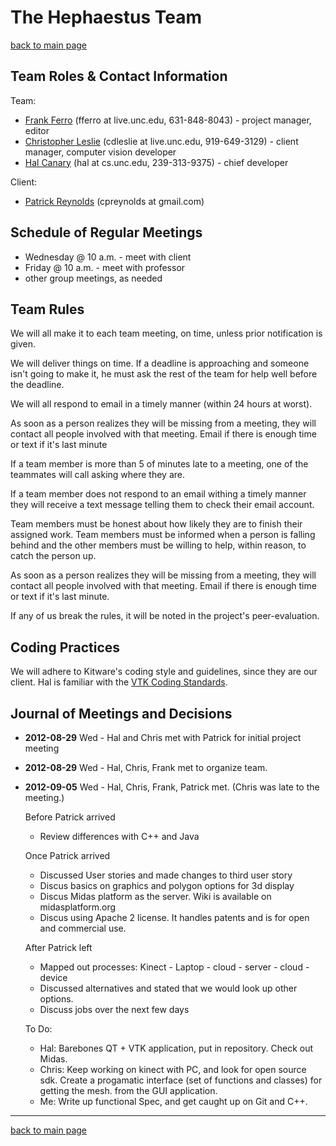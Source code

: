 The Hephaestus Team
===================

[back to main page](./)

## Team Roles &amp; Contact Information ##

Team:

- [Frank Ferro](http://www.unc.edu/~fferro/) (fferro at live.unc.edu, 631-848-8043) - project manager, editor
- [Christopher Leslie](http://cs.unc.edu/~cdleslie/) (cdleslie at live.unc.edu, 919-649-3129) - client manager, computer vision developer
- [Hal Canary](http://cs.unc.edu/~hal/) (hal at cs.unc.edu, 239-313-9375) - chief developer

Client:

- [Patrick Reynolds](http://www.cs.unc.edu/~cpatrick/) (cpreynolds at gmail.com)

## Schedule of Regular Meetings ##

- Wednesday @ 10 a.m. - meet with client
- Friday @ 10 a.m. - meet with professor
- other group meetings, as needed

## Team Rules ##

We will all make it to each team meeting, on time, unless prior notification is given.

We will deliver things on time.  If a deadline is approaching and someone isn't going to make it, he must ask the rest of the team for help well before the deadline.

We will all respond to email in a timely manner (within 24 hours at worst).

As soon as a person realizes they will be missing from a meeting, they will contact all people involved with that meeting. Email if there is enough time or text if it's last minute

If a team member is more than 5 of minutes late to a meeting, one of the teammates will call asking where they are.

If a team member does not respond to an email withing a timely manner they will receive a text message telling them to check their email account.

Team members must be honest about how likely they are to finish their assigned work. Team members must be informed when a person is falling behind and the other members must be willing to help, within reason, to catch the person up.  

As soon as a person realizes they will be missing from a meeting, they will contact all people involved with that meeting. Email if there is enough time or text if it's last minute.

If any of us break the rules, it will be noted in the project's peer-evaluation.

## Coding Practices ##

We will adhere to Kitware's coding style and guidelines, since they are our client.  Hal is familiar with the [VTK Coding Standards](http://www.vtk.org/Wiki/VTK_Coding_Standards).

## Journal of Meetings and Decisions ##

-   **2012-08-29** Wed - Hal and Chris met with Patrick for initial project meeting

-   **2012-08-29** Wed - Hal, Chris, Frank met to organize team.

-   **2012-09-05** Wed - Hal, Chris, Frank, Patrick met.  (Chris was late to the meeting.)

    Before Patrick arrived

    -   Review differences with C++ and Java

    Once Patrick  arrived

    -   Discussed User stories and made changes to third user story
    -   Discus basics on graphics and polygon options for 3d display
    -   Discus Midas platform as the server. Wiki is available on
        midasplatform.org
    -   Discus using Apache 2 license. It handles patents and is for
        open and commercial use. 

    After Patrick left

    -   Mapped out processes: Kinect - Laptop - cloud - server - cloud - device
    -   Discussed alternatives and stated that we would look up other options. 
    -   Discuss jobs over the next few days

    To Do:

    -   Hal: Barebones QT + VTK application, put in repository. Check out Midas.
    -   Chris: Keep working on kinect with PC, and look for open source sdk. Create a progamatic interface (set of functions and classes) for getting the mesh. from the GUI application.
    -   Me: Write up functional Spec, and get caught up on Git and C++.

* * *

[back to main page](./)



